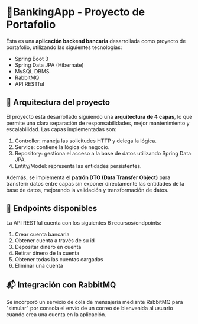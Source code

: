 # 🏦BankingApp - Proyecto de Portafolio
Esta es una **aplicación backend bancaria** desarrollada como proyecto de portafolio, utilizando las siguientes tecnologías:
- Spring Boot 3
- Spring Data JPA (Hibernate)
- MySQL DBMS
- RabbitMQ
- API RESTful

## 🧱 Arquitectura del proyecto
El proyecto está desarrollado siguiendo una **arquitectura de 4 capas**, lo que permite una clara separación de responsabilidades, mejor mantenimiento y escalabilidad. Las capas implementadas son:
1) Controller: maneja las solicitudes HTTP y delega la lógica.
2) Service: contiene la lógica de negocio.
3) Repository: gestiona el acceso a la base de datos utilizando Spring Data JPA.
4) Entity/Model: representa las entidades persistentes.

Además, se implementa el **patrón DTO (Data Transfer Object)** para transferir datos entre capas sin exponer directamente las entidades de la base de datos, mejorando la validación y transformación de datos.

## 🔗 Endpoints disponibles
La API RESTful cuenta con los siguientes 6 recursos/endpoints:
1) Crear cuenta bancaria
2) Obtener cuenta a través de su id
3) Depositar dinero en cuenta
4) Retirar dinero de la cuenta
5) Obtener todas las cuentas cargadas
6) Eliminar una cuenta

## 📬 Integración con RabbitMQ
Se incorporó un servicio de cola de mensajería mediante RabbitMQ para "simular" por consola el envío de un correo de bienvenida al usuario cuando crea una cuenta en la aplicación.


